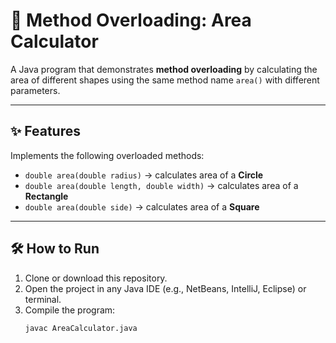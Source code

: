 # 📐 Method Overloading: Area Calculator

A Java program that demonstrates **method overloading** by calculating the area of different shapes using the same method name `area()` with different parameters.

---

## ✨ Features
Implements the following overloaded methods:

- `double area(double radius)` → calculates area of a **Circle**  
- `double area(double length, double width)` → calculates area of a **Rectangle**  
- `double area(double side)` → calculates area of a **Square**  

---

## 🛠️ How to Run
1. Clone or download this repository.
2. Open the project in any Java IDE (e.g., NetBeans, IntelliJ, Eclipse) or terminal.
3. Compile the program:
   ```bash
   javac AreaCalculator.java
